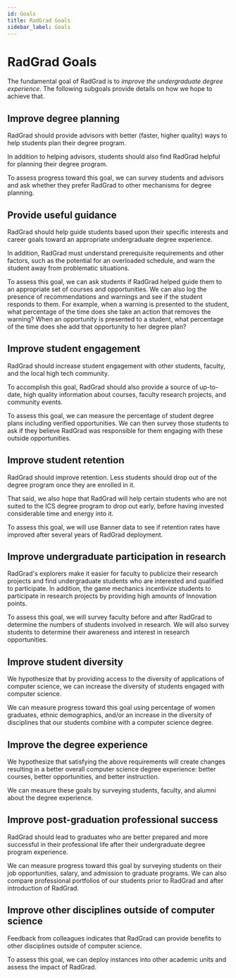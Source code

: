 ```yaml
---
id: Goals
title: RadGrad Goals
sidebar_label: Goals
---
```


# RadGrad Goals

The fundamental goal of RadGrad is to *improve the undergraduate degree experience*. The following subgoals provide details on how we hope to achieve that.

## Improve degree planning

RadGrad should provide advisors with better (faster, higher quality) ways to help students plan their degree program.

In addition to helping advisors, students should also find RadGrad helpful for planning their degree program.

To assess progress toward this goal, we can survey students and advisors and ask whether they prefer RadGrad to other mechanisms for degree planning. 

## Provide useful guidance

RadGrad should help guide students based upon their specific interests and career goals toward an appropriate undergraduate degree experience.

In addition, RadGrad must understand prerequisite requirements and other factors, such as the potential for an overloaded schedule, and warn the student away from problematic situations.

To assess this goal, we can ask students if RadGrad helped guide them to an appropriate set of courses and opportunities. We can also log the presence of recommendations and warnings and see if the student responds to them. For example, when a warning is presented to the student, what percentage of the time does she take an action that removes the warning? When an opportunity is presented to a student, what percentage of the time does she add that opportunity to her degree plan? 

## Improve student engagement

RadGrad should increase student engagement with other students, faculty, and the local high tech community. 

To accomplish this goal, RadGrad should also provide a source of up-to-date, high quality information about courses, faculty research projects, and community events. 

To assess this goal, we can measure the percentage of student degree plans including verified opportunities. We can then survey those students to ask if they believe RadGrad was responsible for them engaging with these outside opportunities. 

## Improve student retention

RadGrad should improve retention. Less students should drop out of the degree program once they are enrolled in it.  

That said, we also hope that RadGrad will help certain students who are not suited to the ICS degree program to drop out early, before having invested considerable time and energy into it. 

To assess this goal, we will use Banner data to see if retention rates have improved after several years of RadGrad deployment.

## Improve undergraduate participation in research

RadGrad's explorers make it easier for faculty to publicize their research projects and find undergraduate students who are interested and qualified to participate. In addition, the game mechanics incentivize students to participate in research projects by providing high amounts of Innovation points. 
 
To assess this goal, we will survey faculty before and after RadGrad to determine the numbers of students involved in research. We will also survey students to determine their awareness and interest in research opportunities.

## Improve student diversity

We hypothesize that by providing access to the diversity of applications of computer science, we can increase the diversity of students engaged with computer science.

We can measure progress toward this goal using percentage of women graduates,  ethnic demographics, and/or an increase in the diversity of disciplines that our students combine with a computer science degree.

## Improve the degree experience

We hypothesize that satisfying the above requirements will create changes resulting in a better overall computer science degree experience: better courses, better opportunities, and better instruction. 

We can measure these goals by surveying students, faculty, and alumni about the degree experience.

## Improve post-graduation professional success

RadGrad should lead to graduates who are better prepared and more successful in their professional life after their undergraduate degree program experience.

We can measure progress toward this goal by surveying students on their job opportunities, salary, and admission to graduate programs. We can also compare professional portfolios of our students prior to RadGrad and after introduction of RadGrad.

## Improve other disciplines outside of computer science

Feedback from colleagues indicates that RadGrad can provide benefits to other disciplines outside of computer science.
 
To assess this goal, we can deploy instances into other academic units and assess the impact of RadGrad. 

